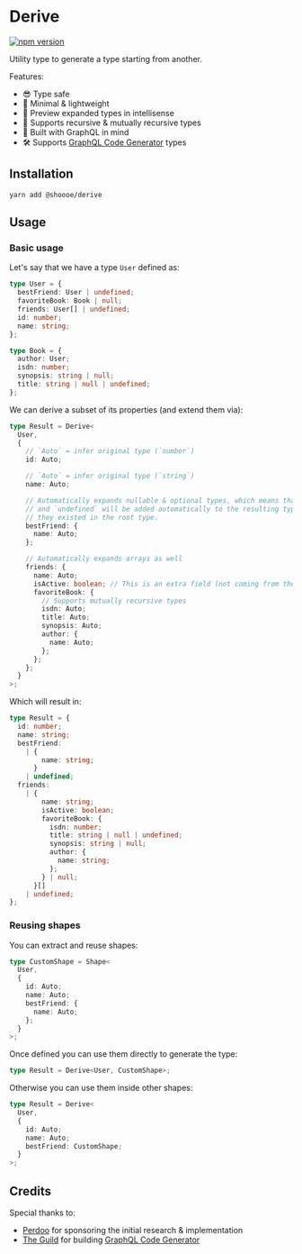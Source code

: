 # Derive

[![npm version](https://badge.fury.io/js/@shoooe%2Fderive.svg)](https://badge.fury.io/js/@shoooe%2Fderive)

Utility type to generate a type starting from another.

Features:

- 😎 Type safe
- 🌱 Minimal & lightweight
- 👀 Preview expanded types in intellisense
- 💫 Supports recursive & mutually recursive types
- 💋 Built with GraphQL in mind
- 🛠 Supports [GraphQL Code Generator](https://github.com/dotansimha/graphql-code-generator) types

## Installation

```
yarn add @shoooe/derive
```

## Usage

### Basic usage

Let's say that we have a type `User` defined as:

```typescript
type User = {
  bestFriend: User | undefined;
  favoriteBook: Book | null;
  friends: User[] | undefined;
  id: number;
  name: string;
};

type Book = {
  author: User;
  isdn: number;
  synopsis: string | null;
  title: string | null | undefined;
};
```

We can derive a subset of its properties (and extend them via):

```typescript
type Result = Derive<
  User,
  {
    // `Auto` = infer original type (`number`)
    id: Auto;

    // `Auto` = infer original type (`string`)
    name: Auto;

    // Automatically expands nullable & optional types, which means that `null`
    // and `undefined` will be added automatically to the resulting type if
    // they existed in the root type.
    bestFriend: {
      name: Auto;
    };

    // Automatically expands arrays as well
    friends: {
      name: Auto;
      isActive: boolean; // This is an extra field (not coming from the root type)
      favoriteBook: {
        // Supports mutually recursive types
        isdn: Auto;
        title: Auto;
        synopsis: Auto;
        author: {
          name: Auto;
        };
      };
    };
  }
>;
```

Which will result in:

```typescript
type Result = {
  id: number;
  name: string;
  bestFriend:
    | {
        name: string;
      }
    | undefined;
  friends:
    | {
        name: string;
        isActive: boolean;
        favoriteBook: {
          isdn: number;
          title: string | null | undefined;
          synopsis: string | null;
          author: {
            name: string;
          };
        } | null;
      }[]
    | undefined;
};
```

### Reusing shapes

You can extract and reuse shapes:

```typescript
type CustomShape = Shape<
  User,
  {
    id: Auto;
    name: Auto;
    bestFriend: {
      name: Auto;
    };
  }
>;
```

Once defined you can use them directly to generate the type:

```typescript
type Result = Derive<User, CustomShape>;
```

Otherwise you can use them inside other shapes:

```typescript
type Result = Derive<
  User,
  {
    id: Auto;
    name: Auto;
    bestFriend: CustomShape;
  }
>;
```

## Credits

Special thanks to:

- [Perdoo](https://www.perdoo.com/) for sponsoring the initial research & implementation
- [The Guild](the-guild.dev) for building [GraphQL Code Generator](https://github.com/dotansimha/graphql-code-generator)
